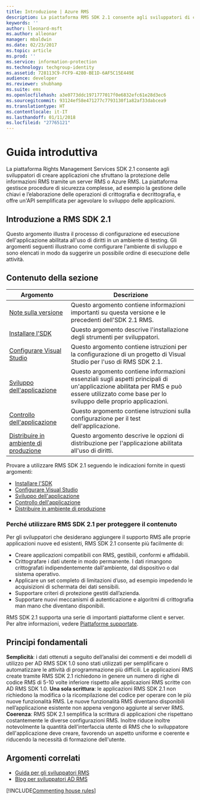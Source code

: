 ```yaml
---
title: Introduzione | Azure RMS
description: La piattaforma RMS SDK 2.1 consente agli sviluppatori di creare applicazioni che sfruttano la protezione delle informazioni RMS.
keywords: ''
author: lleonard-msft
ms.author: alleonar
manager: mbaldwin
ms.date: 02/23/2017
ms.topic: article
ms.prod: ''
ms.service: information-protection
ms.technology: techgroup-identity
ms.assetid: 728113C9-FCF9-4280-BE1D-6AF5C15E449E
audience: developer
ms.reviewer: shubhamp
ms.suite: ems
ms.openlocfilehash: a3e0773ddc1971777017f0e6832efc61e28d3ec6
ms.sourcegitcommit: 93124ef58e471277c7793130f1a82af33dabcea9
ms.translationtype: HT
ms.contentlocale: it-IT
ms.lasthandoff: 01/11/2018
ms.locfileid: "27765121"
---
```

# <a name="getting-started"></a>Guida introduttiva

La piattaforma Rights Management Services SDK 2.1 consente agli sviluppatori di creare applicazioni che sfruttano la protezione delle informazioni RMS tramite un server RMS o Azure RMS. La piattaforma gestisce procedure di sicurezza complesse, ad esempio la gestione delle chiavi e l’elaborazione delle operazioni di crittografia e decrittografia, e offre un'API semplificata per agevolare lo sviluppo delle applicazioni.

## <a name="get-started-with-rms-sdk-21"></a>Introduzione a RMS SDK 2.1

Questo argomento illustra il processo di configurazione ed esecuzione dell'applicazione abilitata all'uso di diritti in un ambiente di testing. Gli argomenti seguenti illustrano come configurare l'ambiente di sviluppo e sono elencati in modo da suggerire un possibile ordine di esecuzione delle attività.

## <a name="in-this-sections"></a>Contenuto della sezione

| Argomento | Descrizione |
|-------|-------------|
| [Note sulla versione](release-notes-rtm.md) | Questo argomento contiene informazioni importanti su questa versione e le precedenti dell'SDK 2.1 RMS.|
| [Installare l'SDK](install-the-rms-sdk.md) | Questo argomento descrive l'installazione degli strumenti per sviluppatori.|
| [Configurare Visual Studio](how-to-configure-a-visual-studio-project-to-use-the-ad-rms-sdk-2-0.md) | Questo argomento contiene istruzioni per la configurazione di un progetto di Visual Studio per l'uso di RMS SDK 2.1.|
| [Sviluppo dell'applicazione](developing-your-application.md) | Questo argomento contiene informazioni essenziali sugli aspetti principali di un'applicazione abilitata per RMS e può essere utilizzato come base per lo sviluppo delle proprio applicazioni.|
| [Controllo dell'applicazione](how-to-set-up-your-test-environment.md) |Questo argomento contiene istruzioni sulla configurazione per il test dell'applicazione.|
| [Distribuire in ambiente di produzione](deploying-your-application.md) |Questo argomento descrive le opzioni di distribuzione per l'applicazione abilitata all'uso di diritti.|


Provare a utilizzare RMS SDK 2.1 seguendo le indicazioni fornite in questi argomenti:

- [Installare l'SDK](install-the-rms-sdk.md)
- [Configurare Visual Studio](how-to-configure-a-visual-studio-project-to-use-the-ad-rms-sdk-2-0.md)
- [Sviluppo dell'applicazione](developing-your-application.md)
- [Controllo dell'applicazione](how-to-set-up-your-test-environment.md)
- [Distribuire in ambiente di produzione](deploying-your-application.md)

### <a name="why-use-rms-sdk-21-for-protecting-your-content"></a>Perché utilizzare RMS SDK 2.1 per proteggere il contenuto

Per gli sviluppatori che desiderano aggiungere il supporto RMS alle proprie applicazioni nuove ed esistenti, RMS SDK 2.1 consente più facilmente di:

-   Creare applicazioni compatibili con RMS, gestibili, conformi e affidabili.
-   Crittografare i dati utente in modo permanente. I dati rimangono crittografati indipendentemente dall'ambiente, dal dispositivo o dal sistema operativo.
-   Applicare un set completo di limitazioni d’uso, ad esempio impedendo le acquisizioni di schermata dei dati sensibili.
-   Supportare criteri di protezione gestiti dall’azienda.
-   Supportare nuovi meccanismi di autenticazione e algoritmi di crittografia man mano che diventano disponibili.

RMS SDK 2.1 supporta una serie di importanti piattaforme client e server. Per altre informazioni, vedere [Piattaforme supportate](supported-platforms.md).

## <a name="core-principles"></a>Principi fondamentali

**Semplicità**: i dati ottenuti a seguito dell’analisi dei commenti e dei modelli di utilizzo per AD RMS SDK 1.0 sono stati utilizzati per semplificare o automatizzare le attività di programmazione più difficili. Le applicazioni RMS create tramite RMS SDK 2.1 richiedono in genere un numero di righe di codice RMS di 5-10 volte inferiore rispetto alle applicazioni RMS scritte con AD RMS SDK 1.0.
**Una sola scrittura**: le applicazioni RMS SDK 2.1 non richiedono la modifica o la ricompilazione del codice per operare con le più nuove funzionalità RMS. Le nuove funzionalità RMS diventano disponibili nell’applicazione esistente non appena vengono aggiunte al server RMS.
**Coerenza**: RMS SDK 2.1 semplifica la scrittura di applicazioni che rispettano costantemente le diverse configurazioni RMS. Inoltre riduce inoltre notevolmente la quantità dell’interfaccia utente di RMS che lo sviluppatore dell'applicazione deve creare, favorendo un aspetto uniforme e coerente e riducendo la necessità di formazione dell'utente.

## <a name="related-topics"></a>Argomenti correlati

* [Guida per gli sviluppatori RMS](developers-guide.md)
* [Blog per sviluppatori AD RMS](http://blogs.msdn.com/b/rms/)

[!INCLUDE[Commenting house rules](../includes/houserules.md)]